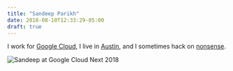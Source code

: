 ```yaml
---
title: "Sandeep Parikh"
date: 2018-08-10T12:33:29-05:00
draft: true
---
```


I work for [Google Cloud](https://cloud.google.com), I live in [Austin](https://austintexas.org), and I sometimes hack on [nonsense](https://github.com/crcsmnky).

![Sandeep at Google Cloud Next 2018](img/sandeep-next2018.jpeg)